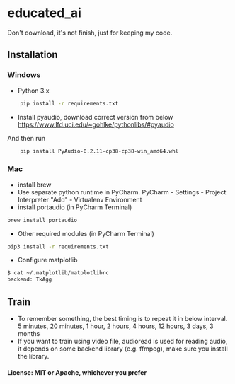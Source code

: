 # educated_ai

Don't download, it's not finish, just for keeping my code.

## Installation
### Windows
- Python 3.x
``` bash
    pip install -r requirements.txt
```
- Install pyaudio, download correct version from below
https://www.lfd.uci.edu/~gohlke/pythonlibs/#pyaudio

And then run
``` bash
    pip install PyAudio-0.2.11-cp38-cp38-win_amd64.whl
```
### Mac
- install brew
- Use separate python runtime in PyCharm. PyCharm - Settings - Project Interpreter "Add" - Virtualenv Environment
- install portaudio (in PyCharm Terminal)
``` bash
brew install portaudio
```
- Other required modules (in PyCharm Terminal)
 ``` bash
 pip3 install -r requirements.txt
 ```
- Configure matplotlib
 ``` bash
$ cat ~/.matplotlib/matplotlibrc
backend: TkAgg
 ```
## Train
- To remember something, the best timing is to repeat it in below interval.
5 minutes, 20 minutes, 1 hour, 2 hours, 4 hours, 12 hours, 3 days, 3 months
- If you want to train using video file, audioread is used for reading audio, it depends on some backend library 
(e.g. ffmpeg), make sure you install the library.

#### License: MIT or Apache, whichever you prefer
